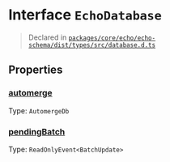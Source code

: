 # Interface `EchoDatabase`
> Declared in [`packages/core/echo/echo-schema/dist/types/src/database.d.ts`]()


## Properties
### [automerge]()
Type: <code>AutomergeDb</code>



### [pendingBatch]()
Type: <code>ReadOnlyEvent&lt;BatchUpdate&gt;</code>



    